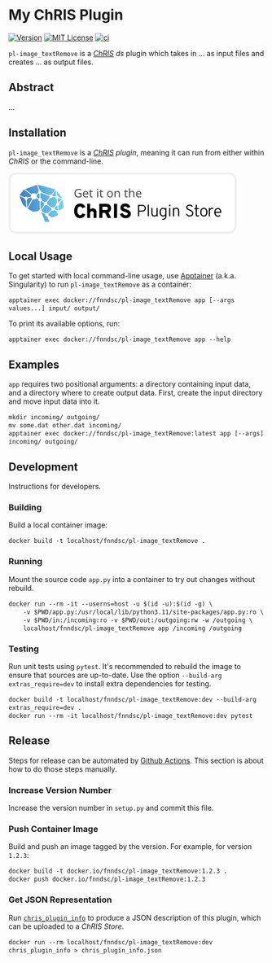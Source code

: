 # My ChRIS Plugin

[![Version](https://img.shields.io/docker/v/fnndsc/pl-image_textRemove?sort=semver)](https://hub.docker.com/r/fnndsc/pl-image_textRemove)
[![MIT License](https://img.shields.io/github/license/fnndsc/pl-image_textRemove)](https://github.com/FNNDSC/pl-image_textRemove/blob/main/LICENSE)
[![ci](https://github.com/FNNDSC/pl-image_textRemove/actions/workflows/ci.yml/badge.svg)](https://github.com/FNNDSC/pl-image_textRemove/actions/workflows/ci.yml)

`pl-image_textRemove` is a [_ChRIS_](https://chrisproject.org/)
_ds_ plugin which takes in ...  as input files and
creates ... as output files.

## Abstract

...

## Installation

`pl-image_textRemove` is a _[ChRIS](https://chrisproject.org/) plugin_, meaning it can
run from either within _ChRIS_ or the command-line.

[![Get it from chrisstore.co](https://raw.githubusercontent.com/FNNDSC/ChRIS_store_ui/963938c241636e4c3dc4753ee1327f56cb82d8b5/src/assets/public/badges/light.svg)](https://chrisstore.co/plugin/pl-image_textRemove)

## Local Usage

To get started with local command-line usage, use [Apptainer](https://apptainer.org/)
(a.k.a. Singularity) to run `pl-image_textRemove` as a container:

```shell
apptainer exec docker://fnndsc/pl-image_textRemove app [--args values...] input/ output/
```

To print its available options, run:

```shell
apptainer exec docker://fnndsc/pl-image_textRemove app --help
```

## Examples

`app` requires two positional arguments: a directory containing
input data, and a directory where to create output data.
First, create the input directory and move input data into it.

```shell
mkdir incoming/ outgoing/
mv some.dat other.dat incoming/
apptainer exec docker://fnndsc/pl-image_textRemove:latest app [--args] incoming/ outgoing/
```

## Development

Instructions for developers.

### Building

Build a local container image:

```shell
docker build -t localhost/fnndsc/pl-image_textRemove .
```

### Running

Mount the source code `app.py` into a container to try out changes without rebuild.

```shell
docker run --rm -it --userns=host -u $(id -u):$(id -g) \
    -v $PWD/app.py:/usr/local/lib/python3.11/site-packages/app.py:ro \
    -v $PWD/in:/incoming:ro -v $PWD/out:/outgoing:rw -w /outgoing \
    localhost/fnndsc/pl-image_textRemove app /incoming /outgoing
```

### Testing

Run unit tests using `pytest`.
It's recommended to rebuild the image to ensure that sources are up-to-date.
Use the option `--build-arg extras_require=dev` to install extra dependencies for testing.

```shell
docker build -t localhost/fnndsc/pl-image_textRemove:dev --build-arg extras_require=dev .
docker run --rm -it localhost/fnndsc/pl-image_textRemove:dev pytest
```

## Release

Steps for release can be automated by [Github Actions](.github/workflows/ci.yml).
This section is about how to do those steps manually.

### Increase Version Number

Increase the version number in `setup.py` and commit this file.

### Push Container Image

Build and push an image tagged by the version. For example, for version `1.2.3`:

```
docker build -t docker.io/fnndsc/pl-image_textRemove:1.2.3 .
docker push docker.io/fnndsc/pl-image_textRemove:1.2.3
```

### Get JSON Representation

Run [`chris_plugin_info`](https://github.com/FNNDSC/chris_plugin#usage)
to produce a JSON description of this plugin, which can be uploaded to a _ChRIS Store_.

```shell
docker run --rm localhost/fnndsc/pl-image_textRemove:dev chris_plugin_info > chris_plugin_info.json
```

